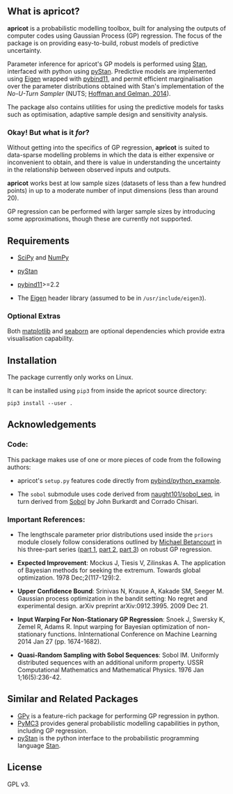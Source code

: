 ## What is apricot?

**apricot** is a probabilistic modelling toolbox, 
built for analysing the outputs of computer codes 
using Gaussian Process (GP) regression. The focus 
of the package is on providing easy-to-build, robust
models of predictive uncertainty. 

Parameter inference for apricot's GP models is 
performed using [Stan](https://mc-stan.org/), 
interfaced with python using 
[pyStan](https://github.com/stan-dev/pystan). 
Predictive models are implemented using 
[Eigen](http://eigen.tuxfamily.org/index.php?title=Main_Page)
wrapped with [pybind11](https://github.com/pybind/pybind11),
and permit efficient marginalisation over the parameter 
distributions obtained with Stan's implementation of the
*No-U-Turn Sampler* (NUTS; 
[Hoffman and Gelman, 2014](www.jmlr.org/papers/volume15/hoffman14a/hoffman14a.pdf)).

The package also contains utilities for using the 
predictive models for tasks such as optimisation, 
adaptive sample design and sensitivity analysis.

### Okay! But what is it *for*?

Without getting into the specifics of GP regression, 
**apricot** is suited to data-sparse modelling problems
in which the data is either expensive or inconvenient 
to obtain, and there is value in understanding the 
uncertainty in the relationship between observed 
inputs and outputs.

**apricot** works best at low sample sizes 
(datasets of less than a few hundred points) 
in up to a moderate number of input dimensions 
(less than around 20).

GP regression can be performed with larger sample
sizes by introducing some approximations, though
these are currently not supported. 


## Requirements
* [SciPy](https://github.com/scipy/scipy) and [NumPy](https://github.com/numpy/numpy)

* [pyStan](https://github.com/stan-dev/pystan)

* [pybind11](https://github.com/pybind/pybind11)>=2.2

* The [Eigen](http://eigen.tuxfamily.org/index.php?title=Main_Page) header
  library (assumed to be in `/usr/include/eigen3`).

### Optional Extras

Both [matplotlib](https://github.com/matplotlib/matplotlib) 
and [seaborn](https://github.com/mwaskom/seaborn) are optional
dependencies which provide extra visualisation capability.


## Installation

The package currently only works on Linux. 

It can be installed using `pip3` from inside the apricot source directory:

`pip3 install --user .`

## Acknowledgements

### Code:

This package makes use of one or more pieces of code from the following authors:

* apricot's `setup.py` features code directly from [pybind/python\_example](https://github.com/pybind/python_example).

* The `sobol` submodule uses code derived from [naught101/sobol\_seq](https://github.com/naught101/sobol_seq), in turn
derived from [Sobol](https://people.sc.fsu.edu/~jburkardt/py_src/sobol/sobol.html) by John Burkardt and Corrado Chisari.

### Important References:

* The lengthscale parameter prior distributions used inside the `priors` module closely follow considerations outlined by [Michael Betancourt](https://betanalpha.github.io/) in his three-part series ([part 1](https://betanalpha.github.io/assets/case_studies/gp_part1/part1.html), [part 2](https://betanalpha.github.io/assets/case_studies/gp_part2/part2.html), [part 3](https://betanalpha.github.io/assets/case_studies/gp_part3/part3.html)) on robust GP regression.

* **Expected Improvement**: Mockus J, Tiesis V, Zilinskas A. The application of Bayesian methods for seeking the extremum. Towards global optimization. 1978 Dec;2(117-129):2.

* **Upper Confidence Bound**: Srinivas N, Krause A, Kakade SM, Seeger M. Gaussian process optimization in the bandit setting: No regret and experimental design. arXiv preprint arXiv:0912.3995. 2009 Dec 21.

* **Input Warping For Non-Stationary GP Regression**: Snoek J, Swersky K, Zemel R, Adams R. Input warping for Bayesian optimization of non-stationary functions. InInternational Conference on Machine Learning 2014 Jan 27 (pp. 1674-1682).

* **Quasi-Random Sampling with Sobol Sequences**: Sobol IM. Uniformly distributed sequences with an additional uniform property. USSR Computational Mathematics and Mathematical Physics. 1976 Jan 1;16(5):236-42.

## Similar and Related Packages

* [GPy](https://github.com/SheffieldML/GPy) is a feature-rich package for performing GP regression in python.
* [PyMC3](https://github.com/pymc-devs/pymc3) provides general probabilistic modelling capabilities in python, including GP regression.
* [pyStan](https://github.com/stan-dev/pystan) is the python interface to the probabilistic programming language [Stan](https://mc-stan.org/).

## License

GPL v3.
